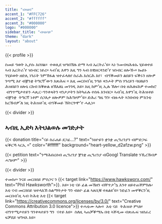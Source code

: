 ```yaml
---
title: "ብዛዕባ"
accent_1: "#FFC726"
accent_2: "#ffffff"
accent_3: "#000000"
logo: "#000000"
sidebar_title: "ብዛዕባይ"
theme: "dark"
layout: "about"
---
```


{{< profile >}}

ስመይ ዓወት ኢያሱ እበሃል።  ተወሊደ ዝዓበኽሉ ድማ ኣብ ኤርትራ'ዩ። ኣነ ንመብዛሕቱኡ ሂይወተይ ኣብ
ኤርትራ'የ ዝነብር ነይረ። ኣብ'ዚ እዋን እዚ ግን ኣብ ስዊዘርላንድ'የ ዝነብር ዘሎዂ። ኰይኑ ንሂይወት
ዘድሊ ነገራት ንምኽፋል ዝተፈላለየ ስራሕ እሰርሕ እየ፣  ብዓቕመይን ልበይን ፍቕሩን ዘሎዎ ገጣሚ እየ
ብቛንቋ ትግርኛ'ውን እጽሕፍ ። እዚ መርበብ'ዚ ንዓይ ጻንሖት ምስ ሃገረይን ባህለይን ሕዝበይን ዘሎኒ
ርክብ ክቕጽል ዘኽእለኒ መንገዲ እዩ። እዚ ከም'ዚ ኢሉ ኸሎ፡ በቲ ዘሕለፍክዎ ተመክሮ  ብግጥሚታተይን
ሓጺር-ዓንቀጻትን ዛንታታትን ክትካፈሉ ተስፋ እገብር። ኣብ'ዚ እዋን'ዚ ትሕዝቶይ ብቛንቋ  ትግርኛ ነቶም
ሰጋእታ ዘሎዎም ክሕግዞም'ዩ። ድሕሪ ግዜ ግን፡ ብዙሓት ኣንበብቲ ምእንቲ ክረኽብዎ'ለ ነዚ ትሕዝቶ'ዚ
ብዓቕመይ ኽትርጕሞ'የ ሓሊነ።

{{< divider >}}

## ኣብዚ ኢድካ እትህልወሉ መገድታት

{{< donation  title="ናይ ስራሐይ ደጋፊ...?" text="ንዕዮይን ቋንቋ ጢግሪንያን ብምድጋፍ ፍቕርኻ ኣርኢ ።" color="#ffffff" background="heart-yellow_d2afzw.png" >}}

{{< petition text="ንማሕበረሰብ ጢግሪንያ ቛንቋ ጢግሪንያ ብGoogl Translate ንኺረኽብዎ ሓግዞም" >}}

{{< divider >}}

ተመስጦ ንናይ መርበበይ ምስጋና ን {{< target link="https://www.hawksworx.com/" text="Phil Hawksworth">}}.
እዩ። ነቲ ናይ ፊል መኽዘን ብቐጥታ'ኳ እንተ ዘይተጠቐምክሉ፡ እቲ ናብ መርበበይ ዝተላእኸ ስልማትታት
ግን ብዕዮ ፊል ኣጸቢቑ ተጸልዩ'ዩ። ንድፊን መዋቕርን'ዚ መርበብ'ዚ ኣብ ትሕቲ እቲ {{< target link="https://creativecommons.org/licenses/by/3.0/" text="Creative Commons Attribution 3.0 licence">}}
ተሓቲሙ ኣሎ።  እቲ ናይ  ትሕዝቶ ምህዞ ብግጥሚታተይን ዓንቀጻተይን ግን  ናተይ እዩ።  ስለዚ
ኣጠቓቕማኡ በቲ ኣቐዲመ ብጽሑፍ ዝሰፈረ ፍቓደይ ዝግዛእ እዩ።
